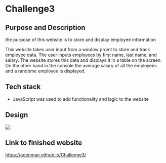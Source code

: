 # Challenge3

## Purpose and Description

the purpose of this website is to store and display employee information

This website takes user input from a window promt to store and track employee data. The user inputs employees by first name, last name, and salary. The website stores this data and displays it in a table on the screen. On the other hand in the console the average salary of all the employees and a randome employee is displayed.

## Tech stack

* JavaScript was used to add functionality and lagic to the website

## Design

<img src="./Challenge3/Assets/challeng3Screenshot.png">

## Link to finished website
https://adenman.github.io/Challenge3/